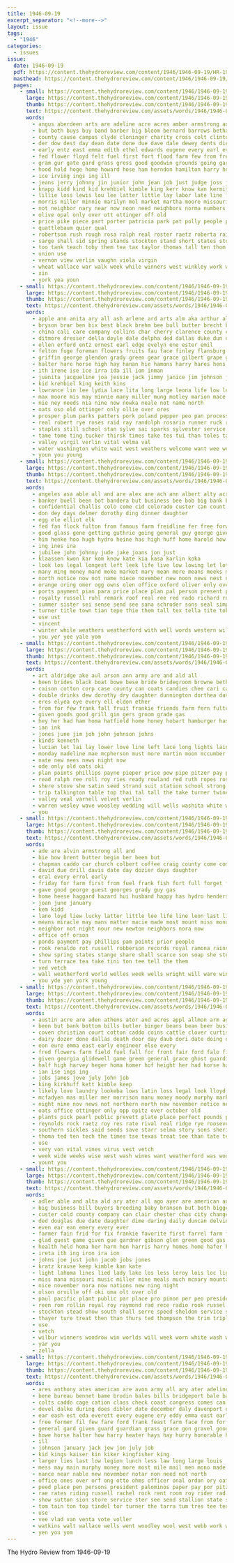 ```yaml
---
title: 1946-09-19
excerpt_separator: "<!--more-->"
layout: issue
tags:
  - "1946"
categories:
  - issues
issue:
  date: 1946-09-19
  pdf: https://content.thehydroreview.com/content/1946/1946-09-19/HR-1946-09-19.pdf
  masthead: https://content.thehydroreview.com/content/1946/1946-09-19/masthead/HR-1946-09-19.jpg
  pages:
    - small: https://content.thehydroreview.com/content/1946/1946-09-19/small/HR-1946-09-19-01.jpg
      large: https://content.thehydroreview.com/content/1946/1946-09-19/large/HR-1946-09-19-01.jpg
      thumb: https://content.thehydroreview.com/content/1946/1946-09-19/thumbnails/HR-1946-09-19-01.jpg
      text: https://content.thehydroreview.com/assets/words/1946/1946-09-19/HR-1946-09-19-01.txt
      words:
        - angus aberdeen arts are adeline acre acres amber armstrong ange angie angeles age ann angeline alva ada ast andy art all arthur accord and alvin america american anna april
        - but both buys buy band barber big bloom bernard barrows bethany boy business bryson began blaine bob brought branson browne better barrow bixler beth bess bull boys ber bassler bale buck bill betty best been beau beverly barnett board born bers bouquet bales bring boschert bro breeding
        - county cause campus clyde cloninger charity cross colt clinton car city cost champion cox care covington chance can connie chen christ christian clase curnutt chi chaplain class clayton cutter call congress carolyn credit college carl cude cantrell counsel carnival charles carnegie con cotton church clock cha came claude curb child corner course
        - der dow dest day dean date done due dave dale dewey dents die daughters damon dry dinner doing dickson daughter dorsey drill dahlia darlene depoister danger dairy days during dance don
        - early entz east emma edith ethel edwards eugene every earl even eichelberg eileen emil ean enoch elder edge edmond ever ence
        - fed flower floyd felt fuel first fort flood farm few from free fight friday frank for fell fair friends floor former fruits freemont fallen far figures fran fire freeborn fires frost fun full faith fore fea felton folly folsom fewer
        - gram gur gate gard grass gress good goodwin grounds going garden gave gallea glass gas glad goes given governor grand gene grade gen glentz glendon george ger gin
        - hood hold hoge home howard hose ham herndon hamilton harry horace hogan harrison hot held hume had hail hum hamp hundred helen hamons hemphill heidebrecht heart horse hinton human her husband house horn heir heis hater half head hydro harold hope hamburger high hobart hall henry has
        - ice irving ings ing ill
        - jeans jerry johnny jin junior john jean job just judge joss johnston joe jackie joan jim jones
        - knapp kidd kind kid krehbiel kimble king kerr know kan kermit kay kinds knights
        - lillie loss lewis lou lee latter little lay labor late line low laughing large landes landing lack lights los les long ley light lena lines like love leon last lands live list lyn leader lucile lot lie life living
        - morris miller minnie marilyn mol market martha moore missouri majors matter morn major monday margo mich may most mary much marshall martin more mills mar mobile march made members milk marvel miss musi might main medford mayer many mount mor mong mayor miles mansell music
        - not neighbor nary near now noon need neighbors norma numbers nadine norman north northern night needs new nims nowka niehues newton
        - olive opal only over ott ottinger off old
        - price pike piece part porter patricia park pat polly people pontotoc phipps pearl prior pinches pope persons pierce president palomino pam pastor press pay prairie pro pitcher patience place poor point past pleas phillips paul pray page power points
        - quattlebaum quier qual
        - robertson rush rough rosa ralph real roster raetz roberta rainbow reason rider rex russ randolph robert riding rowland rai rece rought rector roger rade rita remark rain red radio ranch race rank
        - sarge shall sid spring stands stockton stand short states store school samples salary she saturday showman special state smith stephens service stay scott sept soul style south spray setting show seen saving soon sake such stock sense sons sell station summer sparks sun said svitak shows sick schoo sidon shires stover second sam september sheldon shown stage stange street sugar see sour scarce schroder slemp son sutton sunday schmidt sad
        - too tank teach toby them tea tax taylor thomas tall ten thom texas theron toward thiessen teacher team thousand truman test trio times the than take toler trucks top ture tal tate thor town telling thurs
        - union use
        - vernon view verlin vaughn viola virgin
        - wheat wallace war walk week while winners west winkley work washita win worthy wayne weatherford weather was willie well way wood wife wells window wan won with weathers white winnings will weeks went wil wort working world ward waller
        - xin
        - york yea youn
    - small: https://content.thehydroreview.com/content/1946/1946-09-19/small/HR-1946-09-19-02.jpg
      large: https://content.thehydroreview.com/content/1946/1946-09-19/large/HR-1946-09-19-02.jpg
      thumb: https://content.thehydroreview.com/content/1946/1946-09-19/thumbnails/HR-1946-09-19-02.jpg
      text: https://content.thehydroreview.com/assets/words/1946/1946-09-19/HR-1946-09-19-02.txt
      words:
        - apple ann anita ary all ash arlene ard arts alm aka arthur ald ast are awa alice and ante
        - bryson brar ben bix best black brehm bee bull butter brecht beulah beth bear bixler business beri beans bob bonn bank branson bouquet bolls bethel bani brood bran boal bill bom berkshire butters
        - china cali care company collins char cherry clarence county cotton cold cousins cane chet clay caddo ceasar cross crochet carn cecil carl church cashier cause curl cates cattle chas champion cope cora cat clyde cosmos cai chair chenoweth cake
        - ditmore dresser della doyle dale delpha ded dallas duke dun die daughters dad dunn dahlia date dress dorsey
        - ellen erford entz ernest earl edge evelyn ene ester emil
        - felton fuge foreman flowers fruits fau face finley flansburg fee frost few fred friday fair folks for from fancy first folsom favela
        - griffin george glendon grady green gear grace gilbert grape grapes gene glass glen grow grain givens giant
        - halter hare horse high hay hanan hie hamons harry hares hens health hatfield howard hydro heer hands half her harding had ham hamor hull heidebrecht hard halle heide home hampshire hes has
        - ith irene ise ice irra ida ill ion inman
        - juanita jacqueline joa jessie jack jimmy janice jim johnson jimmie john
        - kid krehbiel king keith kins
        - lowrance lin lee lydia lace lita long large leona life low left leonard lunch lucius lucille lough lassiter laundry
        - max moore mis may minnie many miller mung motley marion mace mash more mene martie mas mcpherson mol man myrtle merle monday maj major martin mildred maize manual mcfarlin miles market mag milo mare moe majors mamie mccullock mar
        - nie ney needs nia nine now nowka neale not name north
        - oats oso old ottinger only ollie over ores
        - prosper plum parks patters pork poland pepper peo pan process payne patterson parent pile painting piet peter pent pillow pickles pope pla pleas persons pride price pall pal pleasant porter plants
        - real robert rye roses raid ray randolph rosaria runner ruck rings rex ran reynolds rong rin robbins roberta roy rea rece roar
        - staples still school stan sylve sai sparks sylvester service sal stang soap seon shall sunday shoop seed smith saad shipp sting shari september stalk son stover sweet sharry sons seem sor stange shelby show sudan steer sack sid set subject sow states shown simpson spark steele slemp stockton small
        - tame tome ting tucker thirsk times take tes tui than toles tait ton tee table thou tea thomas the turn tote tye tag thet truman tim tindel
        - valley virgil verlin vital velma val
        - water washington white wait west weathers welcome want wee wells wild work wheat worth wilton wien waller with wayne
        - youn you young
    - small: https://content.thehydroreview.com/content/1946/1946-09-19/small/HR-1946-09-19-03.jpg
      large: https://content.thehydroreview.com/content/1946/1946-09-19/large/HR-1946-09-19-03.jpg
      thumb: https://content.thehydroreview.com/content/1946/1946-09-19/thumbnails/HR-1946-09-19-03.jpg
      text: https://content.thehydroreview.com/assets/words/1946/1946-09-19/HR-1946-09-19-03.txt
      words:
        - angeles asa able all and are alex ane ach ann albert alty acres auth arnt aug alvis
        - banker buell been bot bandera but business bee bob big bank best bus blood bethel ballou banks byrum breed bove
        - confidential challis colo come cid colorado custer can count city cor carls clerk coffee coffey credit church chris common company caddo cal county ches comp court
        - don dey days delmer dorothy ding dinner daughter
        - egg ele elliot elk
        - fed fan flock fulton from famous farm freidline fer free forward friendly for
        - good glass gene getting guthrie going general guy george given governor gear
        - him henke hoo hugh hydro heine has high huff home harold how harvey had hinton her hon hand held
        - ing ines ina
        - jubilee john johnny jude jake joans jon just
        - klaassen kwon kar kom know kate kia kasa karlin koka
        - look los legal longest left leek life live low lowing let lota letter less lary les long lin lean luellen lou loan
        - many ming money mand moke market mary mean more means meeks mew mash meas martha mills martens miss
        - north notice now not name niece november new noon news nest need
        - orange oring omer ogg owns olen office oxford oliver only over
        - ports payment pian para price place plan pal person present president pepe parker pers pay paul
        - royalty russell ruhl remark roof real ree red rado richard roy reading
        - summer sister sei sense send see sana schroder sons seal simple shanklin swing shelton stock short she sem south supper saal soon save september sisson sade state son service said school scarce sunday sept surgeon
        - turner title town tian tepe thie them tall tex tella tite toke tech trip the thomason telling then
        - use ust
        - vincent
        - winter while weathers weatherford with well words western wil white was write win
        - you yer yee yale yom
    - small: https://content.thehydroreview.com/content/1946/1946-09-19/small/HR-1946-09-19-04.jpg
      large: https://content.thehydroreview.com/content/1946/1946-09-19/large/HR-1946-09-19-04.jpg
      thumb: https://content.thehydroreview.com/content/1946/1946-09-19/thumbnails/HR-1946-09-19-04.jpg
      text: https://content.thehydroreview.com/assets/words/1946/1946-09-19/HR-1946-09-19-04.txt
      words:
        - art aldridge ake aul arson ann army are and ald all
        - been brides black boat bowe bese bride bridegroom browne beth buckmaster binder bouquet best blue book back bethel buy belts boards better bor bran
        - caison cotton corp case county can coats candies chee cari caddo coop cake corn crew camp cold christian carl class church cecil chief check close challis clark cables coffee call
        - double drinks dew dorothy dry daughter dunnington dorthea davidson door donna director demo
        - eres elyea eye every ell eldon ether
        - from for few frank fall fruit frankie friends farm fern fulton fuel fuse first folsom field
        - given goods good grill gin gers groom grade gas
        - hey her had ham homa hatfield home honey hobart hamburger has harold hydro honor hutchins hunter hinds high harry hinton henderson
        - ian ink
        - jones june jim joh john johnson johns
        - kinds kenneth
        - lucian let lai lay lower love line left lace long lights laing levels
        - monday madeline mae mcpherson must more martin moon mccumber marvel mony meats made man miss marcrum messimer maize marriage masoner most mea mary marion middle
        - nate new nees news night now
        - ode only old oats oki
        - plan points phillips payne pieper price pow pipe pitzer pay per part pink pacific pastor pan patricia peach promise
        - read ralph ree roll roy ries ready rowland red ruth ropes ross radio rector
        - shere stove she satin seed strand suit station school strong see stevens seen sale style san staff steel sept sie screen sal solem sat sandy shelton saus stores spark shoulder shields shower service sid starts september said
        - trip talkington table top thai tal tall the take turner twine thomas than tick talk tank test
        - valley veal varnell velvet verlin
        - warren wesley wave woosley wedding will wells washita white winners was west work whittemore wool with wearing wade well weatherford
        - you
    - small: https://content.thehydroreview.com/content/1946/1946-09-19/small/HR-1946-09-19-05.jpg
      large: https://content.thehydroreview.com/content/1946/1946-09-19/large/HR-1946-09-19-05.jpg
      thumb: https://content.thehydroreview.com/content/1946/1946-09-19/thumbnails/HR-1946-09-19-05.jpg
      text: https://content.thehydroreview.com/assets/words/1946/1946-09-19/HR-1946-09-19-05.txt
      words:
        - ade are alvin armstrong all and
        - bie bow brent butter begin ber been but
        - chapman caddo car church colbert coffee craig county come comes count cold carry case change city company can care claudette clyde cisco
        - david due drill davis date day dozier days daughter
        - eral every errol early
        - friday for farm first from fuel frank fish fort full forget finley flemings few
        - gave good george guest georges grady guy gas
        - home heese haggard hazard hui husband happy has hydro henderson heir her
        - joan june january
        - kem kidd
        - lano loyd liew lucky latter little lee life line leon last limestone lay laundry lens let low
        - means miracle may mans matter macie made most mount miss monday margaret melvin members main
        - neighbor not night nour new newton neighbors nora now
        - office off orson
        - ponds payment pay phillips pam points prior people
        - rook renaldo rot russell robberson records royal ramona rains ralston room read roy
        - show spring states stange share shall scarce son soap she step school stock small season starch side sunday shows september sheen saturday service summer said
        - turn terrace tea take tini ton tee tell the them
        - ved vetch
        - wall weatherford world welles week wells wright will ware winter walls work weather with was worst washington white
        - you yde yen york young
    - small: https://content.thehydroreview.com/content/1946/1946-09-19/small/HR-1946-09-19-06.jpg
      large: https://content.thehydroreview.com/content/1946/1946-09-19/large/HR-1946-09-19-06.jpg
      thumb: https://content.thehydroreview.com/content/1946/1946-09-19/thumbnails/HR-1946-09-19-06.jpg
      text: https://content.thehydroreview.com/assets/words/1946/1946-09-19/HR-1946-09-19-06.txt
      words:
        - austin acre are aden athens ator and acres appl allmon arm ago all ary
        - been but bank bottom bills butler binger beans bean beer business bradley block blade buy benjamin bale both better best bounds baker buell bee brass black ber
        - coven christian court cotton caddo coins cattle clover curtis cover chance car cash chester corner channel coll count common claude clark college change cleo cane cad can county city conser champlin cecil
        - dairy dozer done dallas death door day daub dori date doing down drought dunn dime dise drake
        - eon eure emma east early engineer else every
        - fred flowers farm field fuel fall for front fair ford falo first fails floy fell found faass from few
        - given georgia glidewell game green general grace ghost guardian george gums garden griffin grass good greet
        - half high harvey heger homa homer hof height her had horse harrison homes has holiday hand hin hydro horn herbert hughe hundred hour
        - ian ise ings ing
        - jobs james jove july john job
        - king kirkhuff kett kimble keep
        - likely love laundry lookeba lows latin loss legal look lloyd lowell lewis large let last lights lubbock loar lawrence leo lige less land
        - mcfadyen mas miller mer morrison manu money moody murphy mark more march may matter means many moses morris made mol mound
        - night nine nov news not northern north new november notice near now
        - oats office ottinger only opp opitz over october old
        - plants pick pearl public prevett plate place perfect pounds ponds pea planter pond plant president points per pain person pretty pete plan past phy point piece part
        - reynolds rock raetz roy res rate rival real ridge rye roosevelt regular ralph row rain running red reason
        - southern sickles said seeds save starr selma story sons sheriff sawatzky stack south season still seed storm sale smooth side state summe strong spring sue september stand safer sow sample stafford starts sell states sept service sales station stock sandy summer start six seo sun
        - thoma ted ten tech the times tse texas treat tee than tate terrace them thurs town
        - use
        - very von vital vines virus vest vetch
        - week wide weeks wise west wash wines want weatherford was wool will wate winter with well while win weight warren word weathers wiper welding wheat wear work
        - yount you
    - small: https://content.thehydroreview.com/content/1946/1946-09-19/small/HR-1946-09-19-07.jpg
      large: https://content.thehydroreview.com/content/1946/1946-09-19/large/HR-1946-09-19-07.jpg
      thumb: https://content.thehydroreview.com/content/1946/1946-09-19/thumbnails/HR-1946-09-19-07.jpg
      text: https://content.thehydroreview.com/assets/words/1946/1946-09-19/HR-1946-09-19-07.txt
      words:
        - adler able and alta ald ary ater all ago ayer are american angeles ada august ale
        - big business bill buyers breeding baby branson but both bigger biel bowels bernice
        - custer cold county company can clair chester chas city change carl call care caddo common civil cach clear cost cons constant charles carlin cash cari colle
        - ded douglas due date daughter dime daring daily duncan delvin during dinner duty davina
        - even ear ean emery every ever
        - farmer fain frid for fix frankie favorite first farrel farm fais fresh fall fair from
        - glad guest game given gue gardner gibson glen green good gas gone
        - health held homa her harm hen harris harry homes home hafer hathaway han hubert hodges hydro hatfield howard had hays
        - ireta ith ing iron ira ion
        - johns joe just john jacob jobs jones
        - kratz krause keep kimble kan kate
        - light lahoma lines lied lady lake los less leroy lois loc ligh last lonnie
        - miss mana missouri music miller mine meals much mcnary mountain main more midway must millwee may members mattie made
        - nice november nora now nations new ning night
        - olson orville off oki oma olt over old
        - paul pacific plant public par place pro pinon per peo president piedmont parent pankratz part piece pitzer
        - reen rom rollin royal roy raymond rad rece radio rook russel ramey
        - stockton stead show south shall serre speed sheldon service sues second smith september smooth she soon sas silver sunday sept state stuber shine stores stolzer swift sale strong said states stetson special see shows stom
        - thayer ture treat then than thurs ted thompson the trim triplett try toe tex tea taken them tor tomlinson
        - use
        - vetch
        - wilbur winners woodrow win worlds will week worn white wash winner watts was wright with wide while war went work works weh why winter weatherford
        - yar you
        - zella
    - small: https://content.thehydroreview.com/content/1946/1946-09-19/small/HR-1946-09-19-08.jpg
      large: https://content.thehydroreview.com/content/1946/1946-09-19/large/HR-1946-09-19-08.jpg
      thumb: https://content.thehydroreview.com/content/1946/1946-09-19/thumbnails/HR-1946-09-19-08.jpg
      text: https://content.thehydroreview.com/assets/words/1946/1946-09-19/HR-1946-09-19-08.txt
      words:
        - ares anthony ates american are avon army all ary ater adeline agent april adjutant and art arch ash
        - bene bureau bennet bame brodin bales bills bridgeport bale barber been baby bal baton bond both blaine bonds bulk brone back better baldy bok barn
        - colts caddo cage cation class check coast congress comes can cael col condi cox county cash civil colt cor city conte carry call court centers cote
        - devel dalke during does dibler date december daly davenport day
        - ear eash est eda everett every eugene ery eddy emma east earl
        - free former fil few fare ford frank feast farm face from for franklin file first fees fore fair fund
        - general gard given guard guardian grass grace gon gravel goodfellow governor guy good green
        - howe horse halter how harry heater hays hay hurry honorable high has heese husband house hydro hamm had hide hubert half
        - ill
        - johnson january jack jew jon july job
        - kid kings kaiser kin kiker kingfisher king
        - larger lies last low legion lunch less law long large louis
        - mess may main murphy money more most mile mail men mono made mares much must man mapel meeks mill mature mines mare mills many
        - nance near nable new november notar non need not north
        - office ones over orf ong otto ohms officer onal ordon ory oats ora omen
        - peed place pen persons president palominos paper pay por pitzer paine payment person pro powder post pease process pea plan plants per
        - rae rates riding russell rachel rock rent room roy rider rad richert ray
        - show sutton sion store service ster see send stallion state sale sho said sat september south seng slow schroder sand sept sow sunday seigle she sac special small style sacks steer stallions setting selle soon suite schools sur school sia
        - tom tain ton top tindel tor turner the tarra tum tres tee team tax tome than truman trailer ture tommy tae
        - use
        - vee vlad van venta vote voller
        - watkins walt wallace wells went woodley wool west webb work weather washington way wire wale was while winter want walker wie weatherford win with witte warren weatherley wil write wee will weg
        - yen you yom
---
```


The Hydro Review from 1946-09-19

<!--more-->

